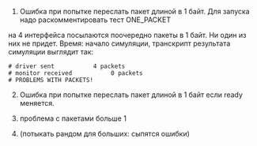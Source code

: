 1) Ошибка при попытке переслать пакет длиной в 1 байт.
Для запуска надо раскомментировать тест ONE_PACKET

на 4 интерфейса посылаются поочередно пакеты в 1 байт. Ни один из них не придет.
Время: начало симуляции, транскрипт результата симуляции выглядит так: 
```
# driver sent           4 packets
# monitor received           0 packets
# PROBLEMS WITH PACKETS!
```

2) Ошибка при попытке переслать пакет длиной в 1 байт если ready меняется.

3) проблема с пакетами больше 1
4) (потыкать рандом для больших: сыпятся ошибки)